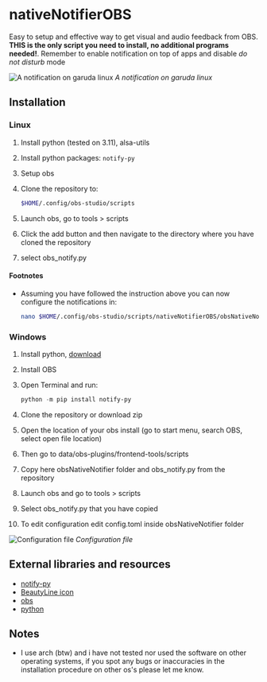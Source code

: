 # nativeNotifierOBS

Easy to setup and effective way to get visual and audio feedback from OBS. **THIS is the only script you need to install, no additional programs needed!**. Remember to enable notification on top of apps and disable *do not disturb* mode

![*A notification on garuda linux*](https://github.com/tomasz-brak/nativeNotifierOBS/assets/62989490/f3e4852d-2d3d-42e7-a3ec-b89da5324e52 "A notification on garuda linux")
*A notification on garuda linux*

## Installation

### Linux

1. Install python (tested on 3.11), alsa-utils
1. Install python packages: `notify-py`
1. Setup obs
1. Clone the repository to:

    ```bash
    $HOME/.config/obs-studio/scripts
    ```

1. Launch obs, go to tools > scripts
1. Click the add button and then navigate to the directory where you have cloned the repository
1. select obs_notify.py

#### Footnotes

- Assuming you have followed the instruction above you can now configure the notifications in:

    ```bash
    nano $HOME/.config/obs-studio/scripts/nativeNotifierOBS/obsNativeNotifier/config.toml
    ```

### Windows

1. Install python, [download](https://www.python.org/downloads/)
1. Install OBS
1. Open Terminal and run:

    ```powershell
    python -m pip install notify-py
    ```

1. Clone the repository or download zip
1. Open the location of your obs install (go to start menu, search OBS, select open file location)
1. Then go to data/obs-plugins/frontend-tools/scripts
1. Copy here obsNativeNotifier folder and obs_notify.py from the repository
1. Launch obs and go to tools > scripts
1. Select obs_notify.py that you have copied
1. To edit configuration edit config.toml inside obsNativeNotifier folder

![*Configuration file*](https://github.com/tomasz-brak/nativeNotifierOBS/assets/62989490/a89ceb05-08a4-4b83-91b0-dace9da221e8 "Configuration file")
*Configuration file*

## External libraries and resources

- [notify-py](https://github.com/ms7m/notify-py)
- [BeautyLine icon](https://gitlab.com/garuda-linux/themes-and-settings/artwork/beautyline)
- [obs](https://github.com/obsproject/obs-studio)
- [python](https://github.com/python/cpython)

## Notes

- I use arch (btw) and i have not tested nor used the software on other operating systems, if you spot any bugs or inaccuracies in the installation procedure on other os's please let me know.
